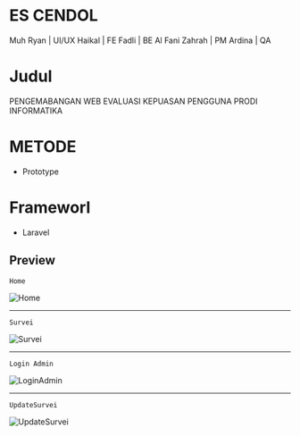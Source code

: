 # ES CENDOL
Muh Ryan | UI/UX
Haikal | FE
Fadli | BE
Al Fani Zahrah | PM
Ardina | QA

# Judul
PENGEMABANGAN WEB EVALUASI KEPUASAN PENGGUNA PRODI INFORMATIKA

# METODE 
- Prototype

# Frameworl
- Laravel 

## Preview

`Home`

![Home](https://github.com/Haikall01/survei/assets/172413397/367b6496-35b4-481f-a961-b8e7f30a4b52)

***

`Survei`

![Survei](https://github.com/Haikall01/survei/assets/172413397/69de591f-6b40-4477-93fe-75ff516950a7)

*** 

`Login Admin`

![LoginAdmin](https://github.com/Haikall01/survei/assets/172413397/62b1f9d7-4b2b-4453-b11c-0b69755fc7ec)

***

`UpdateSurvei`

![UpdateSurvei](https://github.com/Haikall01/survei/assets/172413397/980ad786-7a0a-4825-ba52-fd0bf0381b4a)


